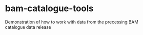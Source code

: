 # bam-catalogue-tools
Demonstration of how to work with data from the precessing BAM catalogue data release
